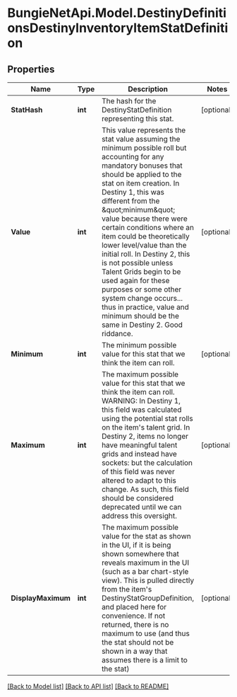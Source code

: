 
# BungieNetApi.Model.DestinyDefinitionsDestinyInventoryItemStatDefinition

## Properties

Name | Type | Description | Notes
------------ | ------------- | ------------- | -------------
**StatHash** | **int** | The hash for the DestinyStatDefinition representing this stat. | [optional] 
**Value** | **int** | This value represents the stat value assuming the minimum possible roll but accounting for any mandatory bonuses that should be applied to the stat on item creation.  In Destiny 1, this was different from the \&quot;minimum\&quot; value because there were certain conditions where an item could be theoretically lower level/value than the initial roll.   In Destiny 2, this is not possible unless Talent Grids begin to be used again for these purposes or some other system change occurs... thus in practice, value and minimum should be the same in Destiny 2. Good riddance. | [optional] 
**Minimum** | **int** | The minimum possible value for this stat that we think the item can roll. | [optional] 
**Maximum** | **int** | The maximum possible value for this stat that we think the item can roll.  WARNING: In Destiny 1, this field was calculated using the potential stat rolls on the item&#39;s talent grid. In Destiny 2, items no longer have meaningful talent grids and instead have sockets: but the calculation of this field was never altered to adapt to this change. As such, this field should be considered deprecated until we can address this oversight. | [optional] 
**DisplayMaximum** | **int** | The maximum possible value for the stat as shown in the UI, if it is being shown somewhere that reveals maximum in the UI (such as a bar chart-style view).  This is pulled directly from the item&#39;s DestinyStatGroupDefinition, and placed here for convenience.  If not returned, there is no maximum to use (and thus the stat should not be shown in a way that assumes there is a limit to the stat) | [optional] 

[[Back to Model list]](../README.md#documentation-for-models)
[[Back to API list]](../README.md#documentation-for-api-endpoints)
[[Back to README]](../README.md)

